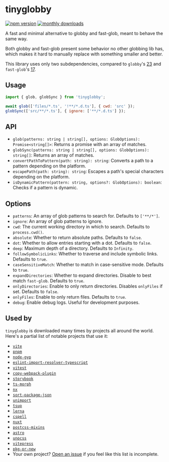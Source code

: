 # tinyglobby

[![npm version](https://img.shields.io/npm/v/tinyglobby.svg?maxAge=3600)](https://npmjs.com/package/tinyglobby)
[![monthly downloads](https://img.shields.io/npm/dm/tinyglobby.svg?maxAge=3600)](https://npmjs.com/package/tinyglobby)

A fast and minimal alternative to globby and fast-glob, meant to behave the same way.

Both globby and fast-glob present some behavior no other globbing lib has,
which makes it hard to manually replace with something smaller and better.

This library uses only two subdependencies, compared to `globby`'s [23](https://npmgraph.js.org/?q=globby@14.1.0)
and `fast-glob`'s [17](https://npmgraph.js.org/?q=fast-glob@3.3.3).

## Usage

```js
import { glob, globSync } from 'tinyglobby';

await glob(['files/*.ts', '!**/*.d.ts'], { cwd: 'src' });
globSync(['src/**/*.ts'], { ignore: ['**/*.d.ts'] });
```

## API

- `glob(patterns: string | string[], options: GlobOptions): Promise<string[]>`: Returns a promise with an array of matches.
- `globSync(patterns: string | string[], options: GlobOptions): string[]`: Returns an array of matches.
- `convertPathToPattern(path: string): string`: Converts a path to a pattern depending on the platform.
- `escapePath(path: string): string`: Escapes a path's special characters depending on the platform.
- `isDynamicPattern(pattern: string, options?: GlobOptions): boolean`: Checks if a pattern is dynamic.

## Options

- `patterns`: An array of glob patterns to search for. Defaults to `['**/*']`.
- `ignore`: An array of glob patterns to ignore.
- `cwd`: The current working directory in which to search. Defaults to `process.cwd()`.
- `absolute`: Whether to return absolute paths. Defaults to `false`.
- `dot`: Whether to allow entries starting with a dot. Defaults to `false`.
- `deep`: Maximum depth of a directory. Defaults to `Infinity`.
- `followSymbolicLinks`: Whether to traverse and include symbolic links. Defaults to `true`.
- `caseSensitiveMatch`: Whether to match in case-sensitive mode. Defaults to `true`.
- `expandDirectories`: Whether to expand directories. Disable to best match `fast-glob`. Defaults to `true`.
- `onlyDirectories`: Enable to only return directories. Disables `onlyFiles` if set. Defaults to `false`.
- `onlyFiles`: Enable to only return files. Defaults to `true`.
- `debug`: Enable debug logs. Useful for development purposes.

## Used by

`tinyglobby` is downloaded many times by projects all around the world. Here's a partial list of notable projects that use it:

<!-- should be sorted by weekly download count -->
- [`vite`](https://github.com/vitejs/vite)
- [`pnpm`](https://github.com/pnpm/pnpm)
- [`node-gyp`](https://github.com/nodejs/node-gyp)
- [`eslint-import-resolver-typescript`](https://github.com/import-js/eslint-import-resolver-typescript)
- [`vitest`](https://github.com/vitest-dev/vitest)
- [`copy-webpack-plugin`](https://github.com/webpack-contrib/copy-webpack-plugin)
- [`storybook`](https://github.com/storybookjs/storybook)
- [`ts-morph`](https://github.com/dsherret/ts-morph)
- [`nx`](https://github.com/nrwl/nx)
- [`sort-package-json`](https://github.com/keithamus/sort-package-json)
- [`unimport`](https://github.com/unjs/unimport)
- [`tsup`](https://github.com/egoist/tsup)
- [`lerna`](https://github.com/lerna/lerna)
- [`cspell`](https://github.com/streetsidesoftware/cspell)
- [`nuxt`](https://github.com/nuxt/nuxt)
- [`postcss-mixins`](https://github.com/postcss/postcss-mixins)
- [`astro`](https://github.com/withastro/astro)
- [`unocss`](https://github.com/unocss/unocss)
- [`vitepress`](https://github.com/vuejs/vitepress)
- [`pkg-pr-new`](https://github.com/stackblitz-labs/pkg.pr.new)
- Your own project? [Open an issue](https://github.com/SuperchupuDev/tinyglobby/issues)
if you feel like this list is incomplete.
